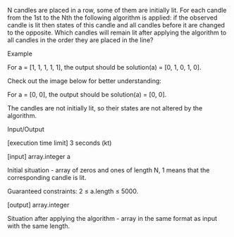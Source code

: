 N candles are placed in a row, some of them are initially lit. For each candle from the 1st to the Nth the following algorithm is applied: if the observed candle is lit then states of this candle and all candles before it are changed to the opposite. Which candles will remain lit after applying the algorithm to all candles in the order they are placed in the line?

Example

For a = [1, 1, 1, 1, 1], the output should be
solution(a) = [0, 1, 0, 1, 0].

Check out the image below for better understanding:



For a = [0, 0], the output should be
solution(a) = [0, 0].

The candles are not initially lit, so their states are not altered by the algorithm.

Input/Output

[execution time limit] 3 seconds (kt)

[input] array.integer a

Initial situation - array of zeros and ones of length N, 1 means that the corresponding candle is lit.

Guaranteed constraints:
2 ≤ a.length ≤ 5000.

[output] array.integer

Situation after applying the algorithm - array in the same format as input with the same length.